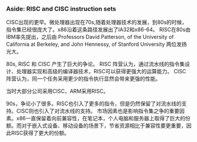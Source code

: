 ### Aside: RISC and CISC instruction sets
CISC出现的更早。微处理器出现在70s,随着处理器技术的发展，到80s的时候，指令集已经很庞大了。x86沿着这条路径发展出了IA32和x86-64。
RISC在80s由IBM率先提出，之后由 Professors David Patterson, of the University of California at Berkeley, and John Hennessy, of Stanford University 两位发扬光大。

80s, RISC 和 CISC 产生了巨大的争论。 
RISC 阵营认为，通过流水线的指令集设计、处理器实现和高级的编译器技术，RISC可以获得更强大的运算能力。
CISC 阵营认为，同一个任务采用更少的指令执行显然会带来更强的性能。

当时大部分公司采用CISC，ARM采用RISC。

90s，争论小了很多。RISC也引入了更多的指令，但是仍然保留了对流水线的支持。CISC则也引入了对流水线的支持。
市场因素也是影响指令集之争的重要因素。x86一直保留着向前兼容性，在笔记本，个人电脑和服务器上取得了巨大的份额。而对于嵌入式设备、移动设备的场景下，节省资源相比于兼容性要更重要，因此RISC获得了更大的份额。




